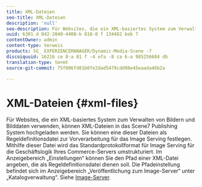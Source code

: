 ```yaml
---
title: XML-Dateien
seo-title: XML-Dateien
description: 'null'
seo-description: Für Websites, die ein XML-basiertes System zum Verwalten von Bildern und Bilddaten verwenden, können XML-Dateien in das Scene7 Publishing System hochgeladen werden. Erfahren Sie mehr über XML-Dateien.
uuid: 6301 d 042-2040-4408-b 816-8 f 134482 beb 7
contentOwner: admin
content-type: Verweis
products: SG_ EXPERIENCEMANAGER/Dynamic-Media-Scene -7
discoiquuid: 16216 ce 8-a 81 f -4 efa -8 ca 6-a 985256604 db
translation-type: tm+mt
source-git-commit: 75f006fd81b0fe2dad5479cdd98e45eaada46b2a

---
```



# XML-Dateien {#xml-files}

Für Websites, die ein XML-basiertes System zum Verwalten von Bildern und Bilddaten verwenden, können XML-Dateien in das Scene7 Publishing System hochgeladen werden. Sie können eine dieser Dateien als Regeldefinitionsdatei zur Vorverarbeitung für das Image Serving festlegen. Mithilfe dieser Datei wird das Standardprotokollformat für Image Serving für die Geschäftslogik Ihres Commerce-Servers umstrukturiert. Im Anzeigebereich „Einstellungen“ können Sie den Pfad einer XML-Datei angeben, die als Regeldefinitionsdatei dienen soll. Die Pfadeinstellung befindet sich im Anzeigebereich „Veröffentlichung zum Image-Server“ unter „Katalogverwaltung“. Siehe [Image-Server](publish-setup.md#image_server).
